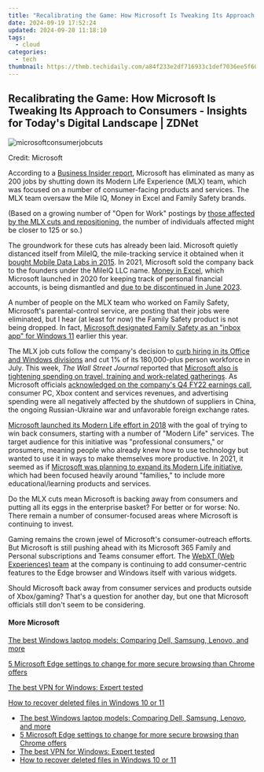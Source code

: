 ```yaml
---
title: "Recalibrating the Game: How Microsoft Is Tweaking Its Approach to Consumers - Insights for Today's Digital Landscape | ZDNet"
date: 2024-09-19 17:52:24
updated: 2024-09-20 11:18:10
tags:
  - cloud
categories:
  - tech
thumbnail: https://thmb.techidaily.com/a84f233e2df716933c1def7036ee5f60e5a298fe75b79753bbc6bfd2f6d9a6e5.jpg
---
```


## Recalibrating the Game: How Microsoft Is Tweaking Its Approach to Consumers - Insights for Today's Digital Landscape | ZDNet

![microsoftconsumerjobcuts](https://www.zdnet.com/a/img/resize/06f52a8729c0efb8e053f11603525d95e29a451e/2022/08/10/e6e7ebf6-405d-43ee-9f52-3ea44bdbe6cc/microsoftconsumerjobcuts.jpg?auto=webp&width=1280)

Credit: Microsoft

According to a [Business Insider report](https://www.businessinsider.com/microsoft-layoffs-modern-life-experiences-mileiq-2022-8), Microsoft has eliminated as many as 200 jobs by shutting down its Modern Life Experience (MLX) team, which was focused on a number of consumer-facing products and services. The MLX team oversaw the Mile IQ, Money in Excel and Family Safety brands.   
  
(Based on a growing number of "Open for Work" postings by [those affected by the MLX cuts and repositioning](https://www.linkedin.com/feed/update/urn:li:activity:6962530934155857920/), the number of individuals affected might be closer to 125 or so.)  
  
The groundwork for these cuts has already been laid. Microsoft quietly distanced itself from MileIQ, the mile-tracking service it obtained when it [bought Mobile Data Labs in 2015](https://www.zdnet.com/article/microsoft-buys-mobile-data-labs-maker-of-mileiq-mileage-tracker/). In 2021, Microsoft sold the company back to the founders under the MileIQ LLC name. [Money in Excel](https://www.zdnet.com/article/microsoft-starts-rolling-out-money-in-excel-personal-finance-management-feature/), which Microsoft launched in 2020 for keeping track of personal financial accounts, is being dismantled and [due to be discontinued in June 2023](https://www.zdnet.com/article/microsoft-is-dropping-its-money-in-excel-personal-finance-service/). 

A number of people on the MLX team who worked on Family Safety, Microsoft's parental-control service, are posting that their jobs were eliminated, but I hear (at least for now) the Family Safety product is not being dropped. In fact, [Microsoft designated Family Safety as an "inbox app" for Windows 11](https://www.zdnet.com/article/the-consumerization-of-windows-11-continues-with-newest-windows-11-test-build/) earlier this year.  
  
The MLX job cuts follow the company's decision to [curb hiring in its Office and Windows divisions](https://www.thurrott.com/microsoft/267672/report-microsoft-has-restricted-hiring-for-its-windows-office-and-teams-groups) and cut 1% of its 180,000-plus person workforce in July. This week, _The Wall Street Journal_ reported that [Microsoft also is tightening spending on travel, training and work-related gatherings](https://www.wsj.com/articles/microsoft-tries-to-reduce-business-expenses-by-restricting-spending-on-travel-teams-11660069731). As Microsoft officials [acknowledged on the company's Q4 FY22 earnings call](https://www.zdnet.com/article/microsoft-serves-up-lots-of-teams-numbers-to-demonstrate-growth-except-the-latest-number-of-users/), consumer PC, Xbox content and services revenues, and advertising spending were all negatively affected by the shutdown of suppliers in China, the ongoing Russian-Ukraine war and unfavorable foreign exchange rates.   
  
[Microsoft launched its Modern Life effort in 2018](https://www.zdnet.com/article/microsofts-plan-to-try-to-win-back-consumers-with-modern-life-services/) with the goal of trying to win back consumers, starting with a number of "Modern Life" services. The target audience for this initiative was "professional consumers," or prosumers, meaning people who already knew how to use technology but wanted to use it in ways to make themselves more productive. In 2021, it seemed as if [Microsoft was planning to expand its Modern Life initiative](https://www.zdnet.com/article/wheres-microsoft-going-next-in-the-prosumer-space), which had been focused heavily around "families," to include more educational/learning products and services.   
  
Do the MLX cuts mean Microsoft is backing away from consumers and putting all its eggs in the enterprise basket? For better or for worse: No. There remain a number of consumer-focused areas where Microsoft is continuing to invest.   
  
Gaming remains the crown jewel of Microsoft's consumer-outreach efforts. But Microsoft is still pushing ahead with its Microsoft 365 Family and Personal subscriptions and Teams consumer effort. The [WebXT (Web Experiences) team](https://www.zdnet.com/article/microsoft-adds-more-shopping-features-to-edge-bing-ahead-of-the-holidays/) at the company is continuing to add consumer-centric features to the Edge browser and Windows itself with various widgets. 

Should Microsoft back away from consumer services and products outside of Xbox/gaming? That's a question for another day, but one that Microsoft officials still don't seem to be considering.

#### More Microsoft

[The best Windows laptop models: Comparing Dell, Samsung, Lenovo, and more](https://www.zdnet.com/article/best-windows-laptop/ "The best Windows laptop models: Comparing Dell, Samsung, Lenovo, and more")

[5 Microsoft Edge settings to change for more secure browsing than Chrome offers](https://www.zdnet.com/article/5-microsoft-edge-settings-to-change-for-more-secure-browsing-than-chrome-offers/ "5 Microsoft Edge settings to change for more secure browsing than Chrome offers")

[The best VPN for Windows: Expert tested](https://www.zdnet.com/article/best-vpn-for-windows-pc/ "The best VPN for Windows: Expert tested")

[How to recover deleted files in Windows 10 or 11](https://www.zdnet.com/article/how-to-recover-deleted-files-in-windows-10-or-11/ "How to recover deleted files in Windows 10 or 11")

* [The best Windows laptop models: Comparing Dell, Samsung, Lenovo, and more](https://www.zdnet.com/article/best-windows-laptop/ "The best Windows laptop models: Comparing Dell, Samsung, Lenovo, and more")
* [5 Microsoft Edge settings to change for more secure browsing than Chrome offers](https://www.zdnet.com/article/5-microsoft-edge-settings-to-change-for-more-secure-browsing-than-chrome-offers/ "5 Microsoft Edge settings to change for more secure browsing than Chrome offers")
* [The best VPN for Windows: Expert tested](https://www.zdnet.com/article/best-vpn-for-windows-pc/ "The best VPN for Windows: Expert tested")
* [How to recover deleted files in Windows 10 or 11](https://www.zdnet.com/article/how-to-recover-deleted-files-in-windows-10-or-11/ "How to recover deleted files in Windows 10 or 11")

<ins class="adsbygoogle"
     style="display:block"
     data-ad-format="autorelaxed"
     data-ad-client="ca-pub-7571918770474297"
     data-ad-slot="1223367746"></ins>



<ins class="adsbygoogle"
     style="display:block"
     data-ad-client="ca-pub-7571918770474297"
     data-ad-slot="8358498916"
     data-ad-format="auto"
     data-full-width-responsive="true"></ins>
